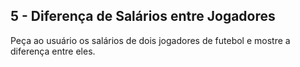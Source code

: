 ## 5 - Diferença de Salários entre Jogadores

Peça ao usuário os salários de dois jogadores de futebol e mostre a diferença entre eles.